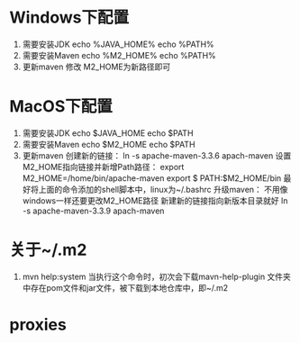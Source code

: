 # Windows下配置
1. 需要安装JDK
echo %JAVA_HOME%
echo %PATH%
2. 需要安装Maven
echo %M2_HOME%
echo  %PATH%
3. 更新maven
修改 M2_HOME为新路径即可

# MacOS下配置
1. 需要安装JDK
echo $JAVA_HOME
echo $PATH
2. 需要安装Maven
echo $M2_HOME
echo $PATH
3. 更新maven
创建新的链接：
ln -s apache-maven-3.3.6 apach-maven
设置M2_HOME指向链接并新增Path路径：
export M2_HOME=/home/bin/apache-maven
export $ PATH:$M2_HOME/bin
最好将上面的命令添加的shell脚本中，linux为~/.bashrc
升级maven：
不用像windows一样还要更改M2_HOME路径
新建新的链接指向新版本目录就好
ln -s apache-maven-3.3.9 apach-maven

# 关于~/.m2
1. mvn help:system
当执行这个命令时，初次会下载mavn-help-plugin
文件夹中存在pom文件和jar文件，被下载到本地仓库中，即~/.m2

# proxies

